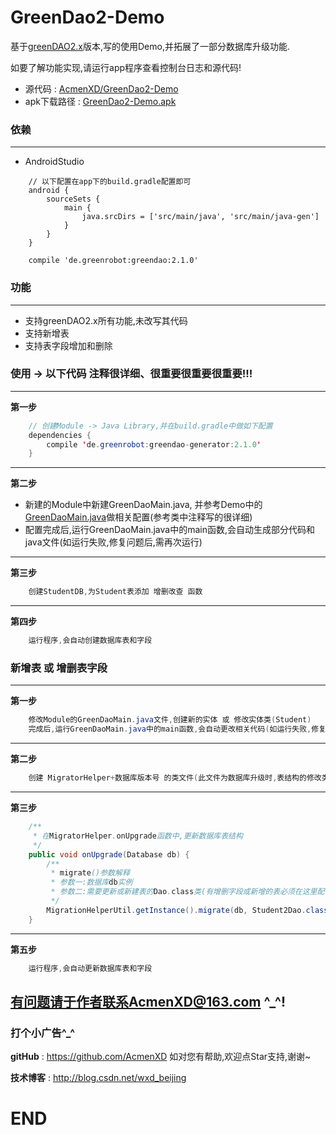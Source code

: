# GreenDao2-Demo
基于<a href="https://github.com/greenrobot/greenDAO">greenDAO2.x</a>版本,写的使用Demo,并拓展了一部分数据库升级功能.


如要了解功能实现,请运行app程序查看控制台日志和源代码!
* 源代码 : <a href="https://github.com/AcmenXD/GreenDao2-Demo">AcmenXD/GreenDao2-Demo</a>
* apk下载路径 : <a href="https://github.com/AcmenXD/Resource/blob/master/apks/GreenDao2-Demo.apk">GreenDao2-Demo.apk</a>
### 依赖
---
- AndroidStudio
```
    // 以下配置在app下的build.gradle配置即可
    android {
        sourceSets {
            main {
                java.srcDirs = ['src/main/java', 'src/main/java-gen']
            }
        }
    }
```
```
	compile 'de.greenrobot:greendao:2.1.0'
```
### 功能
---
- 支持greenDAO2.x所有功能,未改写其代码
- 支持新增表
- 支持表字段增加和删除
### 使用 -> 以下代码 注释很详细、很重要很重要很重要!!!
---
**第一步**
```java
    // 创建Module -> Java Library,并在build.gradle中做如下配置
    dependencies {
        compile 'de.greenrobot:greendao-generator:2.1.0'
    }
```
---
**第二步**
- 新建的Module中新建GreenDaoMain.java, 并参考Demo中的<a href="https://github.com/AcmenXD/GreenDao2-Demo/blob/master/greendao/src/main/java/com/xd/GeneratorBase.java">GreenDaoMain.java</a>做相关配置(参考类中注释写的很详细)
- 配置完成后,运行GreenDaoMain.java中的main函数,会自动生成部分代码和java文件(如运行失败,修复问题后,需再次运行)
---
**第三步**
```java
    创建StudentDB,为Student表添加 增删改查 函数
```
---
**第四步**
```java
    运行程序,会自动创建数据库表和字段
```
### 新增表 或 增删表字段
---
**第一步**
```java
    修改Module的GreenDaoMain.java文件,创建新的实体 或 修改实体类(Student)
    完成后,运行GreenDaoMain.java中的main函数,会自动更改相关代码(如运行失败,修复问题后,需再次运行)
```
---
**第二步**
```java
    创建 MigratorHelper+数据库版本号 的类文件(此文件为数据库升级时,表结构的修改类),并在DBOpenHelper中确认MigratorHelper类的包名是否正确(因为这里用的反射)
```
---
**第三步**
```java
    /**
     * 在MigratorHelper.onUpgrade函数中,更新数据库表结构
     */
    public void onUpgrade(Database db) {
        /**
         * migrate()参数解释
         * 参数一:数据库db实例
         * 参数二:需要更新或新建表的Dao.class类(有增删字段或新增的表必须在这里配置)
         */
        MigrationHelperUtil.getInstance().migrate(db, Student2Dao.class, Student3Dao.class);
    }
```
---
**第五步**
```java
    运行程序,会自动更新数据库表和字段
```
有问题请于作者联系AcmenXD@163.com ^_^!
---
### 打个小广告^_^
**gitHub** : https://github.com/AcmenXD   如对您有帮助,欢迎点Star支持,谢谢~

**技术博客** : http://blog.csdn.net/wxd_beijing
# END